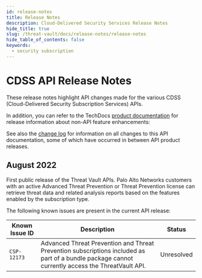 ```yaml
---
id: release-notes
title: Release Notes
description: Cloud-Delivered Security Services Release Notes
hide_title: true
slug: /threat-vault/docs/release-notes/release-notes
hide_table_of_contents: false
keywords:
  - security subscription
---
```


# CDSS API Release Notes

These release notes highlight API changes made for the various CDSS (Cloud-Delivered Security Subscription Services) APIs.

In addition, you can refer to the TechDocs [product documentation](https://docs.paloaltonetworks.com/cdss) for release information about non-API feature enhancements:

See also the [change log](/cdss/threat-vault/docs/release-notes/changelog) for information on all changes to this API documentation, some of which have
occurred in between API product releases.

## August 2022

First public release of the Threat Vault APIs. Palo Alto Networks customers with an active Advanced Threat Prevention or Threat Prevention license can retrieve threat data and related analysis reports based on the features enabled by the subscription type.

The following known issues are present in the current API release:

| Known Issue ID | Description                                                                                                                                      | Status     |
| -------------- | ------------------------------------------------------------------------------------------------------------------------------------------------ | ---------- |
| `CSP-12173`    | Advanced Threat Prevention and Threat Prevention subscriptions included as part of a bundle package cannot currently access the ThreatVault API. | Unresolved |
